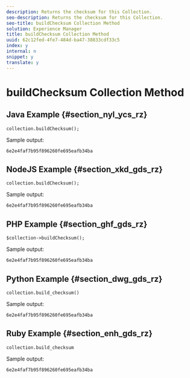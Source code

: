 ```yaml
---
description: Returns the checksum for this Collection.
seo-description: Returns the checksum for this Collection.
seo-title: buildChecksum Collection Method
solution: Experience Manager
title: buildChecksum Collection Method
uuid: 62c12fed-4fe7-484d-ba47-38833cdf33c5
index: y
internal: n
snippet: y
translate: y
---
```


# buildChecksum Collection Method


## Java Example {#section_nyl_ycs_rz}


```
collection.buildChecksum(); 

```
Sample output: 

```
6e2e4faf7b95f896260fe695eafb34ba 

```

## NodeJS Example {#section_xkd_gds_rz}


```
collection.buildChecksum(); 

```
Sample output: 

```
6e2e4faf7b95f896260fe695eafb34ba 

```

## PHP Example {#section_ghf_gds_rz}


```
$collection->buildChecksum(); 

```
Sample output: 

```
6e2e4faf7b95f896260fe695eafb34ba 

```

## Python Example {#section_dwg_gds_rz}


```
collection.build_checksum() 

```
Sample output: 

```
6e2e4faf7b95f896260fe695eafb34ba 

```

## Ruby Example {#section_enh_gds_rz}


```
collection.build_checksum
```
Sample output: 

```
6e2e4faf7b95f896260fe695eafb34ba 

```
